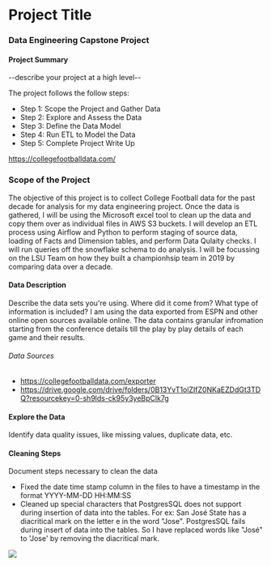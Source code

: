 # Project Title
### Data Engineering Capstone Project

#### Project Summary
--describe your project at a high level--

The project follows the follow steps:
* Step 1: Scope the Project and Gather Data
* Step 2: Explore and Assess the Data
* Step 3: Define the Data Model
* Step 4: Run ETL to Model the Data
* Step 5: Complete Project Write Up


https://collegefootballdata.com/ 

### Scope of the Project
The objective of this project is to collect College Football data for the past decade for analysis for my data engineering project. Once the data is gathered, I will be using the Microsoft excel tool to clean up the data and copy them over as individual files in AWS S3 buckets. I will develop an ETL process using Airflow and Python to perform staging of source data, loading of Facts and Dimension tables, and perform Data Qulaity checks. I will run queries off the snowflake schema to do analysis. I will be focussing on the LSU Team on how they built a championhsip team in 2019 by comparing data over a decade.

#### Data Description
Describe the data sets you're using. Where did it come from? What type of information is included? 
I am using the data exported from ESPN and other online open sources available online. The data contains granular infromation starting from the conference details till the play by play details of each game and their results.

###### Data Sources 
- https://collegefootballdata.com/exporter
- https://drive.google.com/drive/folders/0B13YvT1olZIfZ0NKaEZDdGt3TDQ?resourcekey=0-sh9lds-ck95y3yeBpClk7g

#### Explore the Data 
Identify data quality issues, like missing values, duplicate data, etc.

#### Cleaning Steps
Document steps necessary to clean the data

- Fixed the date time stamp column in the files to have a timestamp in the format YYYY-MM-DD HH:MM:SS
- Cleaned up special characters that PostgresSQL does not support during insertion of data into the tables. For ex: San José State has a diacritical mark on the letter e in the word "Jose". PostgresSQL fails during insert of data into the tables. So I have replaced words like "José" to 'Jose' by removing the diacritical mark.

<img src="Staging Data Model.png"/>
